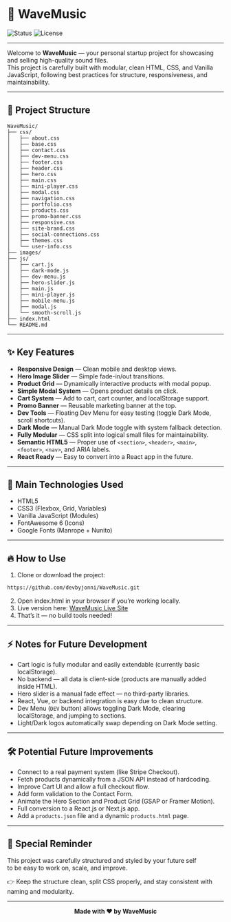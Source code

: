 # 🎸 WaveMusic

![Status](https://img.shields.io/badge/status-in_progress-yellow) ![License](https://img.shields.io/badge/license-MIT-blue)

---

Welcome to **WaveMusic** — your personal startup project for showcasing and selling high-quality sound files.  
This project is carefully built with modular, clean HTML, CSS, and Vanilla JavaScript, following best practices for structure, responsiveness, and maintainability.

---

## 📂 Project Structure

```
WaveMusic/
├── css/
│   ├── about.css
│   ├── base.css
│   ├── contact.css
│   ├── dev-menu.css
│   ├── footer.css
│   ├── header.css
│   ├── hero.css
│   ├── main.css
│   ├── mini-player.css
│   ├── modal.css
│   ├── navigation.css
│   ├── portfolio.css
│   ├── products.css
│   ├── promo-banner.css
│   ├── responsive.css
│   ├── site-brand.css
│   ├── social-connections.css
│   ├── themes.css
│   └── user-info.css
├── images/
├── js/
│   ├── cart.js
│   ├── dark-mode.js
│   ├── dev-menu.js
│   ├── hero-slider.js
│   ├── main.js
│   ├── mini-player.js
│   ├── mobile-menu.js
│   ├── modal.js
│   └── smooth-scroll.js
├── index.html
└── README.md
```

---

## ✨ Key Features

- **Responsive Design** — Clean mobile and desktop views.
- **Hero Image Slider** — Simple fade-in/out transitions.
- **Product Grid** — Dynamically interactive products with modal popup.
- **Simple Modal System** — Opens product details on click.
- **Cart System** — Add to cart, cart counter, and localStorage support.
- **Promo Banner** — Reusable marketing banner at the top.
- **Dev Tools** — Floating Dev Menu for easy testing (toggle Dark Mode, scroll shortcuts).
- **Dark Mode** — Manual Dark Mode toggle with system fallback detection.
- **Fully Modular** — CSS split into logical small files for maintainability.
- **Semantic HTML5** — Proper use of `<section>`, `<header>`, `<main>`, `<footer>`, `<nav>`, and ARIA labels.
- **React Ready** — Easy to convert into a React app in the future.

---

## 📜 Main Technologies Used

- HTML5
- CSS3 (Flexbox, Grid, Variables)
- Vanilla JavaScript (Modules)
- FontAwesome 6 (Icons)
- Google Fonts (Manrope + Nunito)

---

## 🔥 How to Use

1. Clone or download the project:
```bash 
https://github.com/devbyjonni/WaveMusic.git
```
2.  Open index.html in your browser if you’re working locally.
3.  Live version here: [WaveMusic Live Site](https://devbyjonni.github.io/WaveMusic/)
4.  That’s it — no build tools needed!
    
---

## ⚡️ Notes for Future Development

- Cart logic is fully modular and easily extendable (currently basic localStorage).
- No backend — all data is client-side (products are manually added inside HTML).
- Hero slider is a manual fade effect — no third-party libraries.
- React, Vue, or backend integration is easy due to clean structure.
- Dev Menu (`DEV` button) allows toggling Dark Mode, clearing localStorage, and jumping to sections.
- Light/Dark logos automatically swap depending on Dark Mode setting.

---

## 🛠️ Potential Future Improvements

- Connect to a real payment system (like Stripe Checkout).
- Fetch products dynamically from a JSON API instead of hardcoding.
- Improve Cart UI and allow a full checkout flow.
- Add form validation to the Contact Form.
- Animate the Hero Section and Product Grid (GSAP or Framer Motion).
- Full conversion to a React.js or Next.js app.
- Add a `products.json` file and a dynamic `products.html` page.

---

## 📖 Special Reminder

This project was carefully structured and styled by your future self  
to be easy to work on, scale, and improve.

👉 Keep the structure clean, split CSS properly, and stay consistent with naming and modularity.

---

<p align="center">
  <b>Made with ❤️ by WaveMusic</b>
</p>